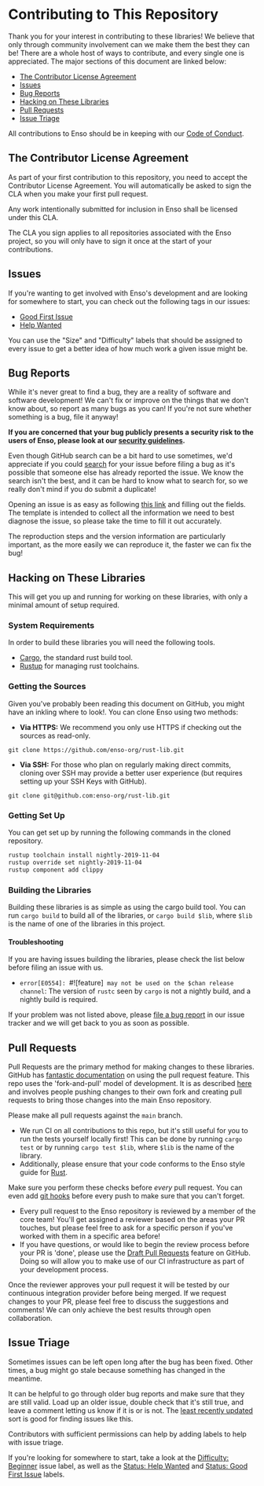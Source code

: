 # Contributing to This Repository
Thank you for your interest in contributing to these libraries! We believe that
only through community involvement can we make them the best they can be! There
are a whole host of ways to contribute, and every single one is appreciated. The
major sections of this document are linked below:

<!-- MarkdownTOC levels="2" autolink="true" -->

- [The Contributor License Agreement](#the-contributor-license-agreement)
- [Issues](#issues)
- [Bug Reports](#bug-reports)
- [Hacking on These Libraries](#hacking-on-these-libraries)
- [Pull Requests](#pull-requests)
- [Issue Triage](#issue-triage)

<!-- /MarkdownTOC -->

All contributions to Enso should be in keeping with our
[Code of Conduct](https://github.com/enso-org/enso/docs/CODE_OF_CONDUCT.md).

## The Contributor License Agreement
As part of your first contribution to this repository, you need to accept the
Contributor License Agreement. You will automatically be asked to sign the CLA
when you make your first pull request.

Any work intentionally submitted for inclusion in Enso shall be licensed under
this CLA.

The CLA you sign applies to all repositories associated with the Enso project,
so you will only have to sign it once at the start of your contributions.

## Issues
If you're wanting to get involved with Enso's development and are looking for
somewhere to start, you can check out the following tags in our issues:

- [Good First Issue](https://github.com/enso-org/rust-lib/labels/Status%3A%20Good%20First%20Issue)
- [Help Wanted](https://github.com/enso-org/rust-lib/labels/Status%3A%20Help%20Wanted)

You can use the "Size" and "Difficulty" labels that should be assigned to every
issue to get a better idea of how much work a given issue might be.

## Bug Reports
While it's never great to find a bug, they are a reality of software and
software development! We can't fix or improve on the things that we don't know
about, so report as many bugs as you can! If you're not sure whether something
is a bug, file it anyway!

**If you are concerned that your bug publicly presents a security risk to the
users of Enso, please look at our [security guidelines](./SECURITY.md).**

Even though GitHub search can be a bit hard to use sometimes, we'd appreciate if
you could
[search](https://github.com/enso-org/rust-lib/search?q=&type=Issues&utf8=%E2%9C%93)
for your issue before filing a bug as it's possible that someone else has
already reported the issue. We know the search isn't the best, and it can be
hard to know what to search for, so we really don't mind if you do submit a
duplicate!

Opening an issue is as easy as following
[this link](https://github.com/enso-org/rust-lib/issues/new?template=bug-report.md)
and filling out the fields. The template is intended to collect all the
information we need to best diagnose the issue, so please take the time to fill
it out accurately.

The reproduction steps and the version information are particularly important,
as the more easily we can reproduce it, the faster we can fix the bug!

## Hacking on These Libraries
This will get you up and running for working on these libraries, with only a
minimal amount of setup required.

### System Requirements
In order to build these libraries you will need the following tools.

- [Cargo](https://doc.rust-lang.org/cargo/getting-started/installation.html),
  the standard rust build tool.
- [Rustup](https://rustup.rs) for managing rust toolchains.

### Getting the Sources
Given you've probably been reading this document on GitHub, you might have an
inkling where to look!. You can clone Enso using two methods:

- **Via HTTPS:** We recommend you only use HTTPS if checking out the sources as
  read-only.

```
git clone https://github.com/enso-org/rust-lib.git
```

- **Via SSH:** For those who plan on regularly making direct commits, cloning
  over SSH may provide a better user experience (but requires setting up your
  SSH Keys with GitHub).

```
git clone git@github.com:enso-org/rust-lib.git
```

### Getting Set Up
You can get set up by running the following commands in the cloned repository.

```bash
rustup toolchain install nightly-2019-11-04
rustup override set nightly-2019-11-04
rustup component add clippy
```

### Building the Libraries
Building these libraries is as simple as using the cargo build tool. You can run
`cargo build` to build all of the libraries, or `cargo build $lib`, where `$lib`
is the name of one of the libraries in this project.

#### Troubleshooting
If you are having issues building the libraries, please check the list below
before filing an issue with us.

- `error[E0554]: `#![feature]` may not be used on the $chan release channel`:
  The version of `rustc` seen by `cargo` is not a nightly build, and a nightly
  build is required.

If your problem was not listed above, please
[file a bug report](https://github.com/enso-org/rust-lib/issues/new?assignees=&labels=Type%3A+Bug&template=bug-report.md&title=)
in our issue tracker and we will get back to you as soon as possible.

## Pull Requests
Pull Requests are the primary method for making changes to these libraries.
GitHub has [fantastic documentation](https://help.github.com/articles/about-pull-requests/)
on using the pull request feature. This repo uses the 'fork-and-pull' model of
development. It is as described
[here](https://help.github.com/articles/about-collaborative-development-models/)
and involves people pushing changes to their own fork and creating pull requests
to bring those changes into the main Enso repository.

Please make all pull requests against the `main` branch.

- We run CI on all contributions to this repo, but it's still useful for you to
  run the tests yourself locally first! This can be done by running `cargo test`
  or by running `cargo test $lib`, where `$lib` is the name of the library.
- Additionally, please ensure that your code conforms to the Enso style guide
  for [Rust](https://github.com/enso-org/enso/docs/style-guide/rust.md).

Make sure you perform these checks before _every_ pull request. You can even add
[git hooks](https://git-scm.com/book/en/v2/Customizing-Git-Git-Hooks) before
every push to make sure that you can't forget.

- Every pull request to the Enso repository is reviewed by a member of the core
  team! You'll get assigned a reviewer based on the areas your PR touches, but
  please feel free to ask for a specific person if you've worked with them in a
  specific area before!
- If you have questions, or would like to begin the review process before your
  PR is 'done', please use the [Draft Pull Requests](https://github.blog/2019-02-14-introducing-draft-pull-requests/)
  feature on GitHub. Doing so will allow you to make use of our CI
  infrastructure as part of your development process.

Once the reviewer approves your pull request it will be tested by our continuous
integration provider before being merged. If we request changes to your PR,
please feel free to discuss the suggestions and comments! We can only achieve
the best results through open collaboration.

## Issue Triage
Sometimes issues can be left open long after the bug has been fixed. Other
times, a bug might go stale because something has changed in the meantime.

It can be helpful to go through older bug reports and make sure that they are
still valid. Load up an older issue, double check that it's still true, and
leave a comment letting us know if it is or is not. The
[least recently updated](https://github.com/enso-org/rust-lib/issues?q=is%3Aissue+is%3Aopen+sort%3Aupdated-asc)
sort is good for finding issues like this.

Contributors with sufficient permissions can help by adding labels to help with
issue triage.

If you're looking for somewhere to start, take a look at the
[Difficulty: Beginner](https://github.com/enso-org/rust-lib/labels/Difficulty%3A%20Beginner)
issue label, as well as the
[Status: Help Wanted](https://github.com/enso-org/rust-lib/labels/Status%3A%20Help%20Wanted)
and
[Status: Good First Issue](https://github.com/enso-org/rust-lib/labels/Status%3A%20Good%20First%20Issue) labels.
